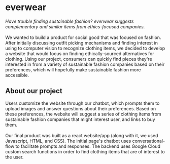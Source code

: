 # everwear
*Have trouble finding sustainable fashion? everwear suggests complementary and similar items from ethics-focused companies.* <br><br>We wanted to build a product for social good that was focused on fashion. After initially discussing outfit picking mechanisms and finding interest in using to computer vision to recognize clothing items, we decided to develop a website that would focus on finding ethically-sourced alternatives for clothing. Using our project, consumers can quickly find pieces they're interested in from a variety of sustainable fashion companies based on their preferences, which will hopefully make sustainable fashion more accessible.

## About our project
Users customize the website through our chatbot, which prompts them to upload images and answer questions about their preferences. Based on these preferences, the website will suggest a series of clothing items from sustainable fashion companies that might interest user, and links to buy them. <br><br>Our final product was built as a react website/app (along with it, we used Javascript, HTML, and CSS). The initial page's chatbot uses conversational-flow to facilitate prompts and responses. The backend uses Google Cloud custom search functions in order to find clothing items that are of interest to the user.

